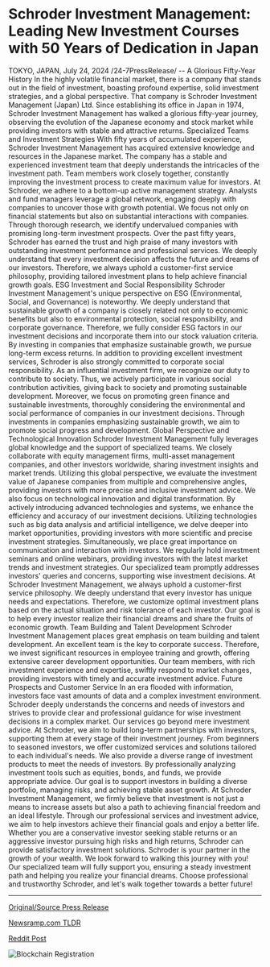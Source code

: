 # Schroder Investment Management: Leading New Investment Courses with 50 Years of Dedication in Japan

TOKYO, JAPAN, July 24, 2024 /24-7PressRelease/ -- A Glorious Fifty-Year History  In the highly volatile financial market, there is a company that stands out in the field of investment, boasting profound expertise, solid investment strategies, and a global perspective. That company is Schroder Investment Management (Japan) Ltd. Since establishing its office in Japan in 1974, Schroder Investment Management has walked a glorious fifty-year journey, observing the evolution of the Japanese economy and stock market while providing investors with stable and attractive returns.  Specialized Teams and Investment Strategies With fifty years of accumulated experience, Schroder Investment Management has acquired extensive knowledge and resources in the Japanese market. The company has a stable and experienced investment team that deeply understands the intricacies of the investment path. Team members work closely together, constantly improving the investment process to create maximum value for investors. At Schroder, we adhere to a bottom-up active management strategy. Analysts and fund managers leverage a global network, engaging deeply with companies to uncover those with growth potential. We focus not only on financial statements but also on substantial interactions with companies. Through thorough research, we identify undervalued companies with promising long-term investment prospects. Over the past fifty years, Schroder has earned the trust and high praise of many investors with outstanding investment performance and professional services. We deeply understand that every investment decision affects the future and dreams of our investors. Therefore, we always uphold a customer-first service philosophy, providing tailored investment plans to help achieve financial growth goals.  ESG Investment and Social Responsibility Schroder Investment Management's unique perspective on ESG (Environmental, Social, and Governance) is noteworthy. We deeply understand that sustainable growth of a company is closely related not only to economic benefits but also to environmental protection, social responsibility, and corporate governance. Therefore, we fully consider ESG factors in our investment decisions and incorporate them into our stock valuation criteria. By investing in companies that emphasize sustainable growth, we pursue long-term excess returns. In addition to providing excellent investment services, Schroder is also strongly committed to corporate social responsibility. As an influential investment firm, we recognize our duty to contribute to society. Thus, we actively participate in various social contribution activities, giving back to society and promoting sustainable development. Moreover, we focus on promoting green finance and sustainable investments, thoroughly considering the environmental and social performance of companies in our investment decisions. Through investments in companies emphasizing sustainable growth, we aim to promote social progress and development.  Global Perspective and Technological Innovation Schroder Investment Management fully leverages global knowledge and the support of specialized teams. We closely collaborate with equity management firms, multi-asset management companies, and other investors worldwide, sharing investment insights and market trends. Utilizing this global perspective, we evaluate the investment value of Japanese companies from multiple and comprehensive angles, providing investors with more precise and inclusive investment advice. We also focus on technological innovation and digital transformation. By actively introducing advanced technologies and systems, we enhance the efficiency and accuracy of our investment decisions. Utilizing technologies such as big data analysis and artificial intelligence, we delve deeper into market opportunities, providing investors with more scientific and precise investment strategies. Simultaneously, we place great importance on communication and interaction with investors. We regularly hold investment seminars and online webinars, providing investors with the latest market trends and investment strategies. Our specialized team promptly addresses investors' queries and concerns, supporting wise investment decisions. At Schroder Investment Management, we always uphold a customer-first service philosophy. We deeply understand that every investor has unique needs and expectations. Therefore, we customize optimal investment plans based on the actual situation and risk tolerance of each investor. Our goal is to help every investor realize their financial dreams and share the fruits of economic growth.  Team Building and Talent Development Schroder Investment Management places great emphasis on team building and talent development. An excellent team is the key to corporate success. Therefore, we invest significant resources in employee training and growth, offering extensive career development opportunities. Our team members, with rich investment experience and expertise, swiftly respond to market changes, providing investors with timely and accurate investment advice.  Future Prospects and Customer Service In an era flooded with information, investors face vast amounts of data and a complex investment environment. Schroder deeply understands the concerns and needs of investors and strives to provide clear and professional guidance for wise investment decisions in a complex market. Our services go beyond mere investment advice. At Schroder, we aim to build long-term partnerships with investors, supporting them at every stage of their investment journey. From beginners to seasoned investors, we offer customized services and solutions tailored to each individual's needs. We also provide a diverse range of investment products to meet the needs of investors. By professionally analyzing investment tools such as equities, bonds, and funds, we provide appropriate advice. Our goal is to support investors in building a diverse portfolio, managing risks, and achieving stable asset growth. At Schroder Investment Management, we firmly believe that investment is not just a means to increase assets but also a path to achieving financial freedom and an ideal lifestyle. Through our professional services and investment advice, we aim to help investors achieve their financial goals and enjoy a better life. Whether you are a conservative investor seeking stable returns or an aggressive investor pursuing high risks and high returns, Schroder can provide satisfactory investment solutions. Schroder is your partner in the growth of your wealth. We look forward to walking this journey with you! Our specialized team will fully support you, ensuring a steady investment path and helping you realize your financial dreams. Choose professional and trustworthy Schroder, and let's walk together towards a better future! 

---

[Original/Source Press Release](https://www.24-7pressrelease.com/press-release/512768/schroder-investment-management-leading-new-investment-courses-with-50-years-of-dedication-in-japan)
                    

[Newsramp.com TLDR](None) 



[Reddit Post](https://www.reddit.com/r/Energy_Climate_News/comments/1eav6pu/schroder_investment_management_japan_ltd_fifty/) 



![Blockchain Registration](https://cdn.newsramp.app/24-7PressRelease/qrcode/247/24/loftwe86.webp)